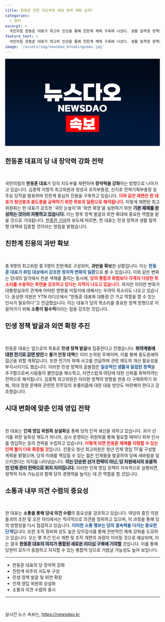 ```yaml
---
title: 한동훈 친한 지도부로 여당 장악 계획 공개!
categories:
  - 정치
excerpt: >
  국민의힘 한동훈 대표가 최고위 인선을 통해 친한계 체제 구축에 나섰다. 생활 밀착형 정책을 추진하며 중도층 공략 계획을 세우고, 외부 인재 영입에도 힘쓸 예정이다. 이 변화가 당내에서 어떤 파장을 일으킬지 주목된다.
feature_text: >
  국민의힘 한동훈 대표가 최고위 인선을 통해 친한계 체제 구축에 나섰다. 생활 밀착형 정책을 추진하며 중도층 공략 계획을 세우고, 외부 인재 영입에도 힘쓸 예정이다. 이 변화가 당내에서 어떤 파장을 일으킬지 주목된다.
image: '/assets/img/newsdao_breakingnews.jpg'
---
```


<p><img src="/assets/img/newsdao_breakingnews.jpg" alt="flaretime 속보" /></p>

<h2 data-ke-size="size26">한동훈 대표의 당 내 장악력 강화 전략</h2>

<p data-ke-size="size16">&nbsp;</p>

<p>국민의힘의 <b>한동훈 대표</b>가 당의 지도부를 재편하며 <b>장악력을 강화</b>하는 방향으로 나아가고 있습니다. 김종혁 지명직 최고위원과 정성국 조직부총장, 신지호 전략기획부총장 등 주요 당직을 발표하며 친한계 중심의 진용을 구축하고 있습니다. <b><span style="color: #ee2323;">이와 같은 재편은 한 대표가 청년층과 중도층을 공략하기 위한 목표의 일환으로 해석됩니다.</span></b> 이렇게 재편된 최고위원회는 한 대표가 강조한 '국민 눈높이'와 '외연 확장'을 실현하기 위한 <b><span style="background-color: #21538527;">기본 체제를 완성하는 것이라 자평하고 있습니다.</span></b> 이는 향후 정책 발굴과 외연 확대에 중요한 역할을 맡을 것으로 기대됩니다. <a href="https://www.yonhapnews.co.kr/" target="_blank">한종찬 기자</a>의 보도에 따르면, 한 대표는 민생 정책과 생활 밀착형 대책에 집중할 것이라는 방침을 밝혔습니다.</p></p>

<h2 data-ke-size="size26">친한계 진용의 과반 확보</h2>

<p data-ke-size="size16">&nbsp;</p>

<p>총 9명의 최고위원 중 5명이 친한계로 구성되어, <b>과반을 확보</b>한 상황입니다. 이는 <b><span style="color: #1a5490;">한동훈 대표가 취임 대상에서 강조한 정치적 변화의 일환</span></b>으로 볼 수 있습니다. 이와 같은 변화는 당내의 일각에서 친윤 색채를 줄이는 동시에, <b><span style="color: #ee2323;">당의 통합과 화합보다 각계의 다양한 목소리를 수용하는 측면을 강조하고 있다는 지적이 나오고 있습니다.</span></b> 하지만 이러한 변화가 대통령실과의 관계에 어떠한 영향을 미칠지에 대해서는 우려의 목소리도 나오고 있습니다. 윤상현 의원은 YTN 라디오에서 “한동훈 대표와 대통령 간 가교 역할을 할 수 있는 인사가 필요하다”고 언급했습니다. 이는 대표가 당의 목소리를 중요한 정책 방향으로 이끌어가기 위해 <b>소통이 필수적</b>이라는 점을 강조한 것입니다.</p></p>

<h2 data-ke-size="size26">민생 정책 발굴과 외연 확장 추진</h2>

<p data-ke-size="size16">&nbsp;</p>

<p>한동훈 대표는 앞으로의 목표로 <b>민생 정책 발굴</b>에 집중한다고 전했습니다. <b><span style="background-color: #21538527;">취약계층에 대한 전기료 감면 방안</span></b>과 <b>물가 안정 대책</b>은 이미 논의된 주제이며, 이를 통해 중도층에의 접근을 꾀할 계획입니다. 또한 전기차 화재 사고를 언급하며 관련 제도의 개선 필요성을 부각시키기도 했습니다. 이러한 민생 정책의 출발점은 <b><span style="color: #1a5490;">일상적인 생활과 밀접한 정책</span></b>을 추구함으로써 사람들의 불안감을 해소하고, 자연스럽게 여당에 대한 신뢰를 회복하려는 전략으로 해석됩니다. 김종혁 최고위원은 이러한 정책의 방향을 한층 더 구체화하기 위해, 의대 정원 문제와 관련한 민주당의 포퓰리즘에 대한 대응 방안도 마련해야 한다고 강조했습니다.</p></p>

<h2 data-ke-size="size26">시대 변화에 맞춘 인재 영입 전략</h2>

<p data-ke-size="size16">&nbsp;</p>

<p>한 대표는 <b>인재 영입 위원회 상설화</b>를 통해 당의 인적 쇄신을 꾀하고 있습니다. 과거 선거를 위한 일회성 제도가 아니라, 상시 운영되는 위원회를 통해 필요할 때마다 외부 인사를 영입하는 등의 전략을 수립하고 있습니다. <b><span style="color: #ee2323;">이렇게 되면 한동훈 체제를 지탱할 수 있는 인력 풀이 더욱 확장될 것</span></b>입니다. 진종오 청년 최고위원은 청년 인재 영입 TF를 구성할 계획을 밝혔으며, 당의 미래를 책임질 수 있는 젊은 인재들을 발굴하여 당에 새바람을 일으키겠다는 의지를 나타냈습니다. <b><span style="background-color: #21538527;">이는 단순한 선거 전략이 아닌, 당 차원에서의 포괄적인 인재 관리 전략으로 위치 지어집니다.</span></b> 이러한 인재 영입 정책이 지속적으로 실행되면, 정책적 지속 가능성과 함께 당의 경쟁력을 높이는 데 큰 역할을 할 것입니다.</p></p>

<h2 data-ke-size="size26">소통과 내부 의견 수렴의 중요성</h2>

<p data-ke-size="size16">&nbsp;</p>

<p>한 대표는 <b>소통을 통해 당내 의견 수렴</b>의 중요성을 강조하고 있습니다. 여당의 중진 의원들과의 조찬 및 오찬 자리에서는 적극적으로 의견을 청취하고 있으며, 이 과정을 통해 당의 방향성을 다시 점검하고 있습니다. <b><span style="color: #1a5490;">이러한 소통 행보는 당의 결속력을 다지는 중요한 단계</span></b>입니다. 또한 조직 정비와 강도 높은 당무감사를 통해 전반적인 체제 강화를 도모하고 있습니다. 오는 몇 주간 인사 개편 및 조직 개편의 과정이 이어질 것으로 예상되며, 이는 결국 <b><span style="background-color: #21538527;">한동훈 대표의 의지가 통합된 새로운 리더십 구축에 기여할</span></b> 것입니다. 이를 통해 당원이 모두가 동참하고 지지할 수 있는 통합적 당으로 거듭날 가능성도 높아 보입니다.</p></p>

<hr />

<ul>
  <li>한동훈 대표의 당 장악력 강화</li>
  <li>친한계 위주의 지도부 구성</li>
  <li>민생 정책 발굴 및 외연 확장</li>
  <li>인재 영입 위원회 상설화</li>
  <li>소통과 의견 수렴의 중시</li>
</ul>

<hr />

<p data-ke-size="size16">&nbsp;</p>
실시간 뉴스 속보는, <a href="https://newsdao.kr" rel="dofollow">https://newsdao.kr</a>


